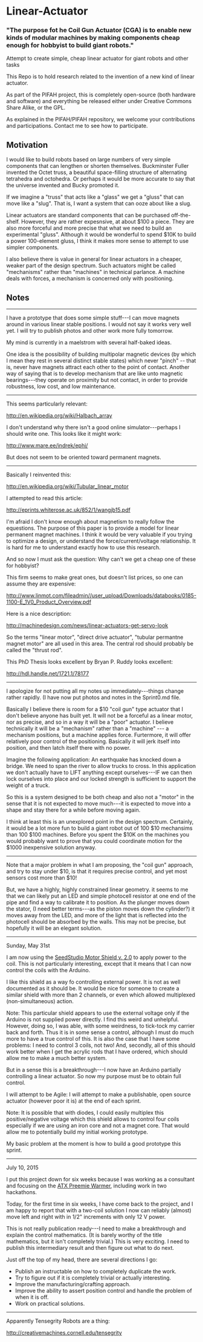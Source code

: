 # Linear-Actuator


### "The purpose fot he Coil Gun Actuator (CGA) is to enable new kinds of modular machines by making components cheap enough for hobbyist to build giant robots."



Attempt to create simple, cheap linear actuator for giant robots and other tasks

This Repo is to hold research related to the invention of a new kind of linear actuator.

As part of the PIFAH project, this is completely open-source (both hardware and software) and everything be released either
under Creative Commons Share Alike, or the GPL.

As explained in the PIFAH/PIFAH repository, we welcome your contributions and participations.  Contact me to see how to
participate.

## Motivation

I would like to build robots based on large numbers of very simple components that can lengthen or shorten themselves.  Buckminster Fuller invented the Octet truss, a beautiful space-filling structure of alternating tetrahedra and octohedra. Or perhaps it would be more accurate to say that the universe invented and Bucky promoted it.

If we imagine a "truss" that acts like a "glass" we get a "gluss" that can move like a "slug".  That is, I want a system that can ooze about like a slug.

Linear actuators are standard components that can be purchased off-the-shelf.  However, they are rather expesnsive, at about $100 a piece. They are also more forceful and more precise that what we need to build an experimental "gluss".  Although it would be wonderful to spend $10K to build a power 100-element gluss, I think it makes more sense to attempt to use simpler components.

I also believe there is value in general for linear actuators in a cheaper, weaker part of the design spectrum.  Such actuators might be called "mechanisms" rather than "machines" in technical parlance. A machine deals with forces, a mechanism is concerned only with positioning.


## Notes

* * *

I have a prototype that does some simple stuff---I can move magnets around in various linear stable positions.
I would not say it works very well yet.  I will try to publish photos and other work more fully tomorrow.

My mind is currently in a maelstrom with several half-baked ideas.

One idea is the possibility of building multipolar magnetic devices (by which I mean they rest in several distinct 
stable states) which never "pinch" -- that is, never have magnets attract each other to the point of contact.  Another 
way of saying that is to develop mechanism that are like unto magnetic bearings---they operate on proximity but 
not contact, in order to provide robustness, low cost, and low maintenance.



* * *

This seems particularly relevant:

http://en.wikipedia.org/wiki/Halbach_array

I don't understand why there isn't a good online simulator---perhaps I should write one.  This looks like it might work:

http://www.mare.ee/indrek/ephi/

But does not seem to be oriented toward permanent magnets.

* * *

Basically I reinvented this:

http://en.wikipedia.org/wiki/Tubular_linear_motor

I attempted to read this article:

http://eprints.whiterose.ac.uk/852/1/wangjb15.pdf

I'm afraid I don't know enough about magnetism to really follow the equestions.  The purpose of this paper is to provide a model for linear permanent magnet machines.  I think it would be very valuable if you trying to optimize a design, or understand the force/current/voltage relationship. It is hard for me to understand exactly how to use this research.


And so now I must ask the question: Why can't we get a cheap one of these for hobbyist?

This firm seems to make great ones, but doesn't list prices, so one can assume they are expensive:

http://www.linmot.com/fileadmin//user_upload/Downloads/databooks/0185-1100-E_1V0_Product_Overview.pdf

Here is a nice description:

http://machinedesign.com/news/linear-actuators-get-servo-look

So the terms "linear motor", "direct drive actuator", "tubular permantne magnet motor" are all used in this area.  The central rod should probably be called the "thrust rod".

This PhD Thesis looks excellent by Bryan P. Ruddy looks excellent:

http://hdl.handle.net/1721.1/78177



* * *

I apologize for not putting all my notes up immediately---things change rather rapidly. (I have now put photos and notes in the Sprint0.md file.

Basically I believe there is room for a $10 "coil gun" type actuator that I don't believe anyone has built yet.  It
will not be a forceful as a linear motor, nor as precise, and so in a way it will be a "poor" actuator.  I believe 
technically it will be a "mechanism" rather than a "machine" --- a mechanism positions, but a machine applies force.
Furtermore, it will offer relatively poor control of the positioning.  Basically it will jerk itself into position, and then latch itself there with no power.

Imagine the following application: An earthquake has knocked down a bridge.  We need to span the river to allow trucks to cross.  In this application we don't actually have to LIFT anything except ourselves---IF we can then lock ourselves into place and our locked strength is sufficient to support the weight of a truck.

So this is a system designed to be both cheap and also not a "motor" in the sense that it is not expected to move much---it is expected to move into a shape and stay there for a while before moving again.

I think at least this is an unexplored point in the design spectrum.  Certainly, it would be a lot more fun to 
build a giant robot out of 100 $10 mechansims than 100 $100 machines.  Before you spent the $10K on the machines you 
would probably want to prove that you could coordinate motion for the $1000 inexpensive solution anyway.


* * *

Note that a major problem in what I am proposing, the "coil gun" approach, and try to stay under $10, is that it requires precise control, and yet most sensors cost more than $10!

But, we have a highly, highly constrained linear geometry.  it seems to me that we can likely put an LED and simple
photocell resistor at one end of the pipe and find a way to calibrate it to position.  As the plunger moves down the stator, (I need better terms---as the piston moves down the cylinder?) it moves away from the LED, and more of the light that is reflected into the photocell should be absorbed by the walls.  This may not be precise, but hopefully it will be an elegant solution.

* * * 

Sunday, May 31st

I am now using the [SeedStudio Motor Shield v. 2.0](http://www.seeedstudio.com/depot/Motor-Shield-V20-p-1377.html) to apply power to the coil.  This is not particularly interesting, except that it means that I can now control the coils with the Arduino.

I like this shield as a way fo controlling external power.  It is not as well documented as it should be.  It would be nice for someone to create a similar shield with more than 2 channels, or even which allowed multiplexed (non-simultaneous) action.

Note: This particular shield appears to use the external voltage only if the Arduino is not supplied power directly.  I find this weird and unhelpful.  However, doing so, I was able, with some weirdness, to tick-tock my carrier back and forth.  Thus it is in some sense a control, although I must do much more to have a true control of this.  It is also the case that I have some problems:  I need to control 3 coils, not two!  And, secondly, all of this should work better when I get the acrylic rods that I have ordered, which should allow me to make a much better system.

But in a sense this is a breakthrough---I now have an Arduino partially controlling a linear actuator.  So now my purpose must be to obtain full control.

I will attempt to be Agile: I will attempt to make a publishable, open source actuator (however poor it is) at the end of each sprint.

Note: It is possible that with diodes, I could easily multiplex this positive/negative voltage which this shield allows to control four coils especially if we are using an iron core and not a magnet core.  That would allow me to potentially build my initial working prototype.

My basic problem at the moment is how to build a good prototype this sprint.

* * *

July 10, 2015

I put this project down for six weeks because I was working as a consultant and focusing on the [ATX Preemie Warmer](http://pifah.github.io/ATX-Preemie/), including work in two hackathons.

Today, for the first time in six weeks, I have come back to the project, and I am happy to report that with a two-coil solution I now can reliably (almost) move left and right with in 1/2" increments with only 12 V power.

This is not really publication ready---I need to make a breakthrough and explain the control mathematics.  (It is barely worthy of the title mathematics, but it isn't completely trivial.)  This is very exciting.  I need to publish this intermediary result and then figure out what to do next.

Just off the top of my head, there are several directions I go:
* Publish an instructable on how to completely duplicate the work.
* Try to figure out if it is completely trivial or actually interesting.
* Improve the manufacturing/crafting approach.
* Improve the ability to assert position control and handle the problem of when it is off.
* Work on practical solutions.

* * *

Apparently Tensegrity Robots are a thing:

http://creativemachines.cornell.edu/tensegrity




